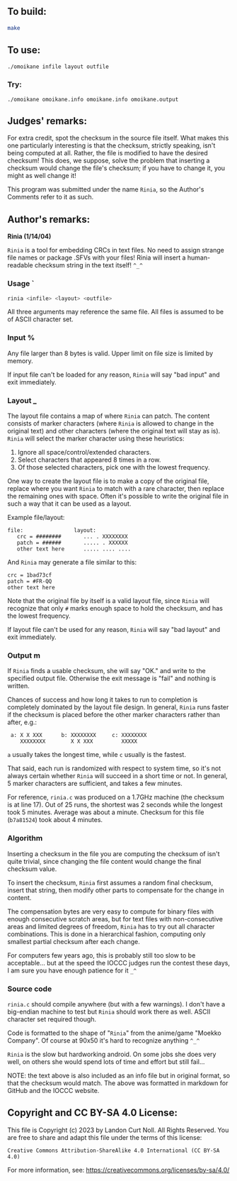 ## To build:

```sh
make
```


## To use:

```sh
./omoikane infile layout outfile
```


### Try:

```
./omoikane omoikane.info omoikane.info omoikane.output
```


## Judges' remarks:

For extra credit, spot the checksum in the source file itself.
What makes this one particularly interesting is that the checksum,
strictly speaking, isn't being computed at all.  Rather, the file
is modified to have the desired checksum!  This does, we suppose,
solve the problem that inserting a checksum would change the file's
checksum; if you have to change it, you might as well change it!

This program was submitted under the name `Rinia`, so the Author's
Comments refer to it as such.


## Author's remarks:

**Rinia (1/14/04)**

`Rinia` is a tool for embedding CRCs in text files.  No need to assign
strange file names or package .SFVs with your files!  Rinia will
insert a human-readable checksum string in the text itself!  `^_^`

### Usage                                                                   `

```sh
rinia <infile> <layout> <outfile>
```

All three arguments may reference the same file.  All files is
assumed to be of ASCII character set.

### Input                                                                   %

Any file larger than 8 bytes is valid.  Upper limit on file size is
limited by memory.

If input file can't be loaded for any reason, `Rinia` will say "bad
input" and exit immediately.

### Layout                                                                  _

The layout file contains a map of where `Rinia` can patch.  The
content consists of marker characters (where `Rinia` is allowed to
change in the original text) and other characters (where the
original text will stay as is).  `Rinia` will select the marker
character using these heuristics:

1. Ignore all space/control/extended characters.
2. Select characters that appeared 8 times in a row.
3. Of those selected characters, pick one with the lowest
frequency.

One way to create the layout file is to make a copy of the original
file, replace where you want `Rinia` to match with a rare character,
then replace the remaining ones with space.  Often it's possible to
write the original file in such a way that it can be used as a
layout.

Example file/layout:

```
file:                layout:
   crc = ########       ... . XXXXXXXX
   patch = ######       ..... . XXXXXX
   other text here      ..... .... ....
```

And `Rinia` may generate a file similar to this:

```
crc = 1bad73cf
patch = #FR-QQ
other text here
```

Note that the original file by itself is a valid layout file, since
`Rinia` will recognize that only `#` marks enough space to hold the
checksum, and has the lowest frequency.

If layout file can't be used for any reason, `Rinia` will say "bad
layout" and exit immediately.

### Output                                                                  m

If `Rinia` finds a usable checksum, she will say "OK." and write to
the specified output file.  Otherwise the exit message is "fail"
and nothing is written.

Chances of success and how long it takes to run to completion is
completely dominated by the layout file design.  In general, `Rinia`
runs faster if the checksum is placed before the other marker
characters rather than after, e.g.:

```
 a: X X XXX      b: XXXXXXXX     c: XXXXXXXX
    XXXXXXXX        X X XXX         XXXXX

```

`a` usually takes the longest time, while `c` usually is the
fastest.

That said, each run is randomized with respect to system time, so
it's not always certain whether `Rinia` will succeed in a short time
or not.  In general, 5 marker characters are sufficient, and takes
a few minutes.

For reference, `rinia.c` was produced on a 1.7GHz machine (the
checksum is at line 17).  Out of 25 runs, the shortest was 2
seconds while the longest took 5 minutes.  Average was about a
minute.  Checksum for this file (`b7a81524`) took about 4 minutes.

### Algorithm

Inserting a checksum in the file you are computing the checksum of
isn't quite trivial, since changing the file content would change
the final checksum value.

To insert the checksum, `Rinia` first assumes a random final
checksum, insert that string, then modify other parts to compensate
for the change in content.

The compensation bytes are very easy to compute for binary files
with enough consecutive scratch areas, but for text files with
non-consecutive areas and limited degrees of freedom, `Rinia` has to
try out all character combinations.  This is done in a hierarchical
fashion, computing only smallest partial checksum after each
change.

For computers few years ago, this is probably still too slow to be
acceptable... but at the speed the IOCCC judges run the contest
these days, I am sure you have enough patience for it `_^`

### Source code

`rinia.c` should compile anywhere (but with a few warnings).  I don't
have a big-endian machine to test but `Rinia` should work there as
well.  ASCII character set required though.

Code is formatted to the shape of "`Rinia`" from the anime/game
"Moekko Company".  Of course at 90x50 it's hard to recognize anything
`^_^`

`Rinia` is the slow but hardworking android.  On some jobs she does
very well, on others she would spend lots of time and effort but
still fail...

NOTE: the text above is also included as an info file but in original format, so
that the checksum would match. The above was formatted in markdown for GitHub
and the IOCCC website.


## Copyright and CC BY-SA 4.0 License:

This file is Copyright (c) 2023 by Landon Curt Noll.  All Rights Reserved.
You are free to share and adapt this file under the terms of this license:

    Creative Commons Attribution-ShareAlike 4.0 International (CC BY-SA 4.0)

For more information, see: https://creativecommons.org/licenses/by-sa/4.0/
